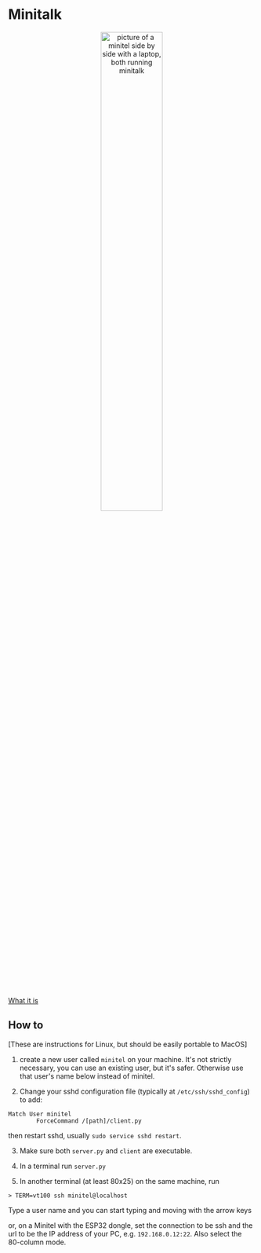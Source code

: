 # Minitalk


<p align="center"><img src="./talk-minitel.jpg" width="50%" alt="picture of a minitel side by side with a laptop, both running minitalk"/></p>

[What it is](https://maxf.github.io/minitel/minitalk/)

## How to

[These are instructions for Linux, but should be easily portable to MacOS]

1. create a new user called `minitel` on your machine. It's not strictly necessary, you can use an existing user, but it's safer. Otherwise use that user's name below instead of minitel.

2. Change your sshd configuration file (typically at `/etc/ssh/sshd_config`) to add:
```
Match User minitel
        ForceCommand /[path]/client.py
```
then restart sshd, usually `sudo service sshd restart`.


3. Make sure both `server.py` and `client` are executable.

4. In a terminal run `server.py`


5. In another terminal (at least 80x25) on the same machine, run
```
> TERM=vt100 ssh minitel@localhost
```

Type a user name and you can start typing and moving with the arrow keys

or, on a Minitel with the ESP32 dongle, set the connection to be ssh and the url to be the IP address of your PC, e.g. `192.168.0.12:22`. Also select the 80-column mode.
